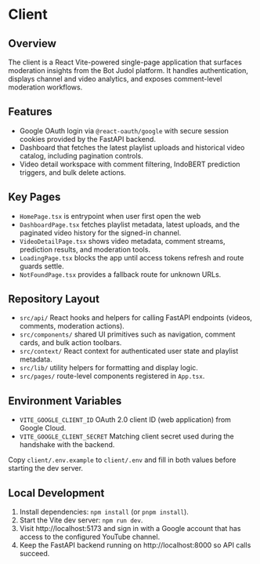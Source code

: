 # Client

## Overview
The client is a React Vite-powered single-page application that surfaces moderation insights from the Bot Judol platform. It handles authentication, displays channel and video analytics, and exposes comment-level moderation workflows.

## Features
- Google OAuth login via `@react-oauth/google` with secure session cookies provided by the FastAPI backend.
- Dashboard that fetches the latest playlist uploads and historical video catalog, including pagination controls.
- Video detail workspace with comment filtering, IndoBERT prediction triggers, and bulk delete actions.

## Key Pages
- `HomePage.tsx` is entrypoint when user first open the web
- `DashboardPage.tsx` fetches playlist metadata, latest uploads, and the paginated video history for the signed-in channel.
- `VideoDetailPage.tsx` shows video metadata, comment streams, prediction results, and moderation tools.
- `LoadingPage.tsx` blocks the app until access tokens refresh and route guards settle.
- `NotFoundPage.tsx` provides a fallback route for unknown URLs.

## Repository Layout
- `src/api/` React hooks and helpers for calling FastAPI endpoints (videos, comments, moderation actions).
- `src/components/` shared UI primitives such as navigation, comment cards, and bulk action toolbars.
- `src/context/` React context for authenticated user state and playlist metadata.
- `src/lib/` utility helpers for formatting and display logic.
- `src/pages/` route-level components registered in `App.tsx`.

## Environment Variables
- `VITE_GOOGLE_CLIENT_ID` OAuth 2.0 client ID (web application) from Google Cloud.
- `VITE_GOOGLE_CLIENT_SECRET` Matching client secret used during the handshake with the backend.

Copy `client/.env.example` to `client/.env` and fill in both values before starting the dev server.

## Local Development
1. Install dependencies: `npm install` (or `pnpm install`).
2. Start the Vite dev server: `npm run dev`.
3. Visit http://localhost:5173 and sign in with a Google account that has access to the configured YouTube channel.
4. Keep the FastAPI backend running on http://localhost:8000 so API calls succeed.
